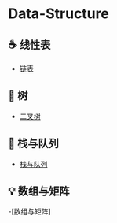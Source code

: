 # Data-Structure

## :coffee: 线性表
- [链表](https://github.com/jkhou/Data-Structure/blob/main/%E7%BA%BF%E6%80%A7%E8%A1%A8/%E9%93%BE%E8%A1%A8.md)

## :pencil: 树
- [二叉树](https://github.com/jkhou/Data-Structure/blob/main/%E6%A0%91/%E6%A0%91.md)

## :tea: 栈与队列
- [栈与队列](https://github.com/jkhou/Data-Structure/blob/main/%E6%A0%88%E4%B8%8E%E9%98%9F%E5%88%97/%E6%A0%88%E4%B8%8E%E9%98%9F%E5%88%97.md)

## :bulb: 数组与矩阵
-[数组与矩阵]
